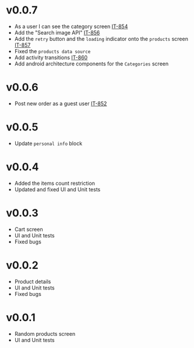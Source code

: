 # v0.0.7
* As a user I can see the category screen [IT-854](https://mlsdev.atlassian.net/browse/IT-854)
* Add the "Search image API" [IT-856](https://mlsdev.atlassian.net/browse/IT-856)
* Add the `retry` button and the `loading` indicator onto the `products` screen [IT-857](https://mlsdev.atlassian.net/browse/IT-857)
* Fixed the `products data source`
* Add activity transitions [IT-860](https://mlsdev.atlassian.net/browse/IT-860)
* Add android architecture components for the `Categories` screen

# v0.0.6
* Post new order as a guest user [IT-852](https://mlsdev.atlassian.net/browse/IT-852)

# v0.0.5
* Update `personal info` block

# v0.0.4
* Added the items count restriction
* Updated and fixed UI and Unit tests

# v0.0.3
* Cart screen
* UI and Unit tests
* Fixed bugs

# v0.0.2
* Product details
* UI and Unit tests
* Fixed bugs

# v0.0.1
* Random products screen
* UI and Unit tests